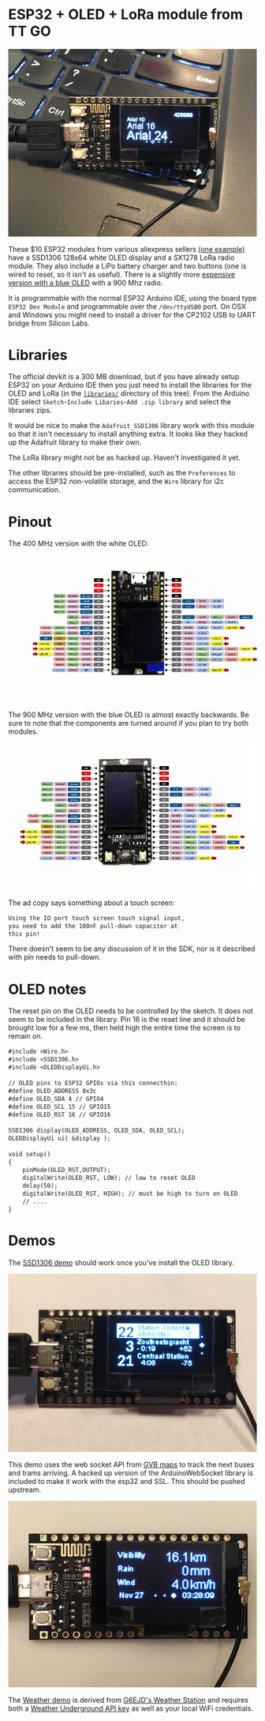 ESP32 + OLED + LoRa module from TT GO
===
![SSD1306 UI demo](images/ssd1306-demo.jpg)

These $10 ESP32 modules from various aliexpress sellers [(one example)](https://www.aliexpress.com/item/2pcs-TTGO-LORA-SX1278-ESP32-0-96-OLED-16-Mt-bytes-128-Mt-bit-433Mhz-for/32833821668.html)
have a SSD1306 128x64 white OLED display and a SX1278 LoRa radio module.
They also include a LiPo battery charger and two buttons (one is wired to
reset, so it isn't as useful).  There is a slightly more [expensive version
with a blue OLED](https://www.aliexpress.com/item/2pcs-of-868MHz-915MHz-SX1276-ESP32-LoRa-0-96-Inch-Blue-OLED-Display-Bluetooth-WIFI-Kit/32840618066.html)
with a 900 Mhz radio.

It is programmable with the normal ESP32 Arduino IDE, using
the board type `ESP32 Dev Module` and programmable over the
`/dev/ttyUSB0` port.  On OSX and Windows you might need to install
a driver for the CP2102 USB to UART bridge from Silicon Labs.

Libraries
===
The official devkit is a 300 MB download, but if you have already setup
ESP32 on your Arduino IDE then you just need to install the libraries
for the OLED and LoRa (in the [`libraries/`](libraries/) directory of
this tree).  From the Arduino IDE select
`Sketch`-`Include Libaries`-`Add .zip library`
and select the libraries zips.

It would be nice to make the `Adafruit_SSD1306` library work with this
module so that it isn't necessary to install anything extra.  It looks like
they hacked up the Adafruit library to make their own.

The LoRa library might not be as hacked up.  Haven't investigated it yet.

The other libraries should be pre-installed, such as the `Preferences`
to access the ESP32 non-volatile storage, and the `Wire` library for
i2c communication.

Pinout
===
The 400 MHz version with the white OLED:
![TTGO ESP32 module pinout](images/esp32-pinout.jpg)

The 900 MHz version with the blue OLED is almost exactly backwards.
Be sure to note that the components are turned around if you plan to try both
modules.
![TTGO ESP32 module pinout](images/esp32-pinout2.jpg)


The ad copy says something about a touch screen:

    Using the IO port touch screen touch signal input,
    you need to add the 100nF pull-down capacitor at
    this pin!

There doesn't seem to be any discussion of it in the SDK, nor is it
described with pin needs to pull-down.

OLED notes
===

The reset pin on the OLED needs to be controlled by the sketch. It does
not seem to be included in the library.  Pin 16 is the reset line and
it should be brought low for a few ms, then held high the entire time
the screen is to remain on.

	#include <Wire.h>
	#include <SSD1306.h>
	#include <OLEDDisplayUi.h>

	// OLED pins to ESP32 GPIOs via this connecthin:
	#define OLED_ADDRESS 0x3c
	#define OLED_SDA 4 // GPIO4
	#define OLED_SCL 15 // GPIO15
	#define OLED_RST 16 // GPIO16

	SSD1306 display(OLED_ADDRESS, OLED_SDA, OLED_SCL);
	OLEDDisplayUi ui( &display );

	void setup()
	{
		pinMode(OLED_RST,OUTPUT);
		digitalWrite(OLED_RST, LOW); // low to reset OLED
		delay(50); 
		digitalWrite(OLED_RST, HIGH); // must be high to turn on OLED
		// ....
	}


Demos
===

The [SSD1306 demo](demo/SSD1306UiDemo/) should work once
you've install the OLED library.


![Netherlands transit demo](images/bustime-demo.jpg)

This demo uses the web socket API from [GVB maps](https://maps.gvb.nl/) to
track the next buses and trams arriving.  A hacked up version of the
ArduinoWebSocket library is included to make it work with the esp32 and SSL.
This should be pushed upstream.


![Weather station demo](images/weather-demo.jpg)

The [Weather demo](demo/Weather/) is derived from
[G6EJD's Weather Station](https://github.com/G6EJD/ESP32-Weather-Station-using-1.3-OLED)
and requires both a [Weather Underground API key](https://www.wunderground.com/weather/api/)
as well as your local WiFi credentials.


